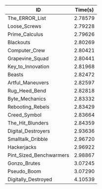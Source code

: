 |ID|Time(s)|
|-|-|
|The_ERROR_List|2.78579|
|Loose_Screws|2.79228|
|Prime_Calculus|2.79626|
|Blackouts|2.80269|
|Computer_Crew|2.80421|
|Grapevine_Squad|2.80441|
|Key_to_Innovation|2.81968|
|Beasts|2.82472|
|Artful_Maneuvers|2.82597|
|Rug_Heed_Bend|2.82818|
|Byte_Mechanics|2.83332|
|Rebooting_Rebels|2.83429|
|Creed_Symbol|2.83664|
|The_Hit_Blunders|2.84359|
|Digital_Destroyers|2.93636|
|Smalltalk_Dribble|2.96720|
|Hackerjacks|2.96922|
|Pint_Sized_Benchwarmers|2.98867|
|Gonzo_Brutes|3.07245|
|Pseudo_Boom|3.07290|
|Digitally_Destroyed|4.10539|
